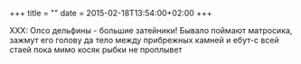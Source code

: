 +++
title = ""
date = 2015-02-18T13:54:00+02:00
+++

XXX: Олсо дельфины - большие затейники! Бывало поймают матросика, зажмут его голову да тело между прибрежных камней и ебут-с всей стаей пока мимо косяк рыбки не проплывет


